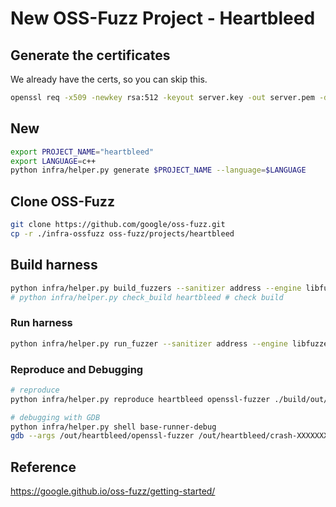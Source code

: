 # New OSS-Fuzz Project - Heartbleed

## Generate the certificates

We already have the certs, so you can skip this.

```bash
openssl req -x509 -newkey rsa:512 -keyout server.key -out server.pem -days 9999 -nodes -subj /CN=a/
```

## New

```bash
export PROJECT_NAME="heartbleed"
export LANGUAGE=c++
python infra/helper.py generate $PROJECT_NAME --language=$LANGUAGE
```

## Clone OSS-Fuzz

```bash
git clone https://github.com/google/oss-fuzz.git
cp -r ./infra-ossfuzz oss-fuzz/projects/heartbleed
```

## Build harness

```bash
python infra/helper.py build_fuzzers --sanitizer address --engine libfuzzer --architecture x86_64 heartbleed
# python infra/helper.py check_build heartbleed # check build
```

### Run harness

```bash
python infra/helper.py run_fuzzer --sanitizer address --engine libfuzzer --architecture x86_64 heartbleed openssl-fuzzer
```

### Reproduce and Debugging

```bash
# reproduce
python infra/helper.py reproduce heartbleed openssl-fuzzer ./build/out/heartbleed/crash-XXXXXXXXX # replace the file with the reported testcase

# debugging with GDB
python infra/helper.py shell base-runner-debug
gdb --args /out/heartbleed/openssl-fuzzer /out/heartbleed/crash-XXXXXXXXX
```

## Reference

https://google.github.io/oss-fuzz/getting-started/